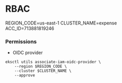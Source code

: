 # RBAC

REGION_CODE=us-east-1
CLUSTER_NAME=expense
ACC_ID=713881819246

### Permissions

* OIDC provider
```
eksctl utils associate-iam-oidc-provider \
    --region $REGION_CODE \
    --cluster $CLUSTER_NAME \
    --approve
``` 